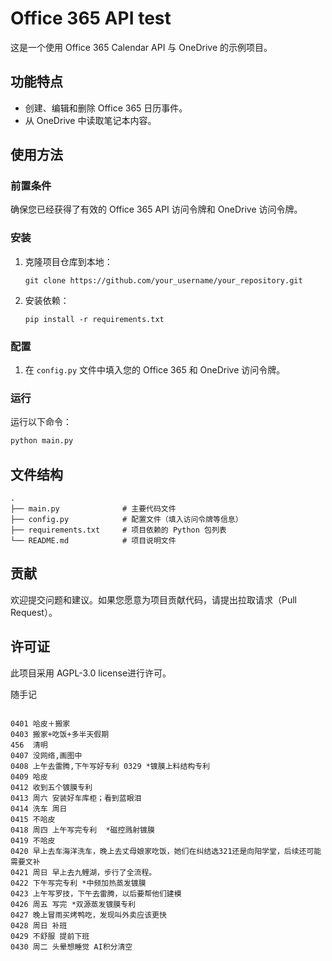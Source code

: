 # Office 365 API test

这是一个使用 Office 365 Calendar API 与 OneDrive 的示例项目。

## 功能特点

- 创建、编辑和删除 Office 365 日历事件。
- 从 OneDrive 中读取笔记本内容。

## 使用方法

### 前置条件

确保您已经获得了有效的 Office 365 API 访问令牌和 OneDrive 访问令牌。

### 安装

1. 克隆项目仓库到本地：
   ```
   git clone https://github.com/your_username/your_repository.git
   ```

2. 安装依赖：
   ```
   pip install -r requirements.txt
   ```

### 配置

1. 在 `config.py` 文件中填入您的 Office 365 和 OneDrive 访问令牌。

### 运行

运行以下命令：

```bash
python main.py
```

## 文件结构

```
.
├── main.py              # 主要代码文件
├── config.py            # 配置文件（填入访问令牌等信息）
├── requirements.txt     # 项目依赖的 Python 包列表
└── README.md            # 项目说明文件
```

## 贡献

欢迎提交问题和建议。如果您愿意为项目贡献代码，请提出拉取请求（Pull Request）。

## 许可证

此项目采用 AGPL-3.0 license进行许可。

随手记
```

0401 哈皮＋搬家
0403 搬家+吃饭+多半天假期
456  清明
0407 没网络,画图中
0408 上午去雷腾,下午写好专利 0329 *镀膜上料结构专利
0409 哈皮
0412 收到五个镀膜专利
0413 周六 安装好车库柜；看到蓝眼泪
0414 洗车 周日
0415 不哈皮
0418 周四 上午写完专利  *磁控溅射镀膜
0419 不哈皮
0420 早上去车海洋洗车，晚上去丈母娘家吃饭，她们在纠结选321还是向阳学堂，后续还可能需要文补
0421 周日 早上去九鲤湖，步行了全流程。
0422 下午写完专利 *中频加热蒸发镀膜
0423 上午写罗技，下午去雷腾，以后要帮他们建模
0426 周五 写完 *双源蒸发镀膜专利
0427 晚上冒雨买烤鸭吃，发现叫外卖应该更快
0428 周日 补班
0429 不舒服 提前下班
0430 周二 头晕想睡觉 AI积分清空


```

